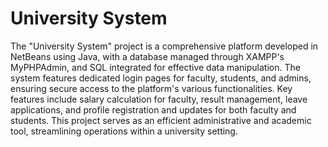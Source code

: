 # University System

The "University System" project is a comprehensive platform developed in NetBeans using Java, with a database managed through XAMPP's MyPHPAdmin, and SQL integrated for effective data manipulation. The system features dedicated login pages for faculty, students, and admins, ensuring secure access to the platform's various functionalities. Key features include salary calculation for faculty, result management, leave applications, and profile registration and updates for both faculty and students. This project serves as an efficient administrative and academic tool, streamlining operations within a university setting.
